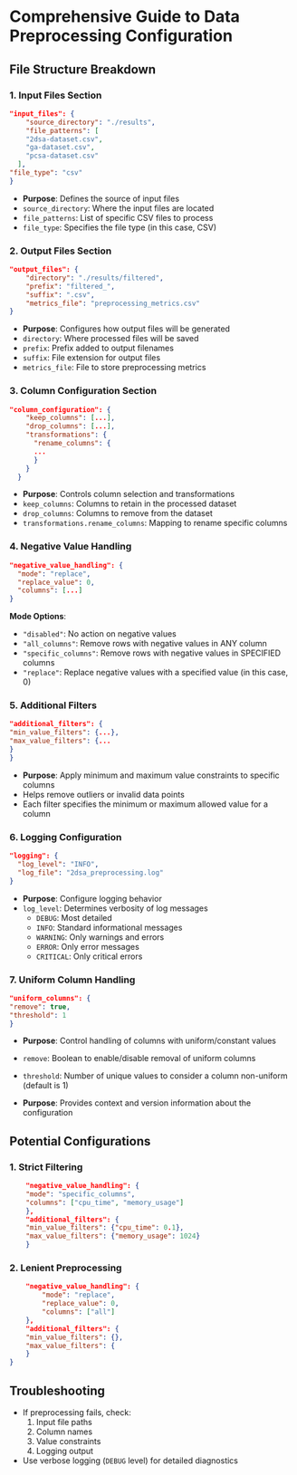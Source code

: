 # Comprehensive Guide to Data Preprocessing Configuration

## File Structure Breakdown

### 1. Input Files Section

```json
"input_files": {
    "source_directory": "./results",
    "file_patterns": [
    "2dsa-dataset.csv",
    "ga-dataset.csv",
    "pcsa-dataset.csv"
  ],
"file_type": "csv"
}
```

- **Purpose**: Defines the source of input files
- `source_directory`: Where the input files are located
- `file_patterns`: List of specific CSV files to process
- `file_type`: Specifies the file type (in this case, CSV)

### 2. Output Files Section

```json
"output_files": {
    "directory": "./results/filtered",
    "prefix": "filtered_",
    "suffix": ".csv",
    "metrics_file": "preprocessing_metrics.csv"
}
```

- **Purpose**: Configures how output files will be generated
- `directory`: Where processed files will be saved
- `prefix`: Prefix added to output filenames
- `suffix`: File extension for output files
- `metrics_file`: File to store preprocessing metrics

### 3. Column Configuration Section

```json
"column_configuration": {
    "keep_columns": [...],
    "drop_columns": [...],
    "transformations": {
      "rename_columns": {
      ...
      }
    }
  }
```

- **Purpose**: Controls column selection and transformations
- `keep_columns`: Columns to retain in the processed dataset
- `drop_columns`: Columns to remove from the dataset
- `transformations.rename_columns`: Mapping to rename specific columns

### 4. Negative Value Handling

```json
"negative_value_handling": {
  "mode": "replace",
  "replace_value": 0,
  "columns": [...]
}
```

**Mode Options**:

- `"disabled"`: No action on negative values
- `"all_columns"`: Remove rows with negative values in ANY column
- `"specific_columns"`: Remove rows with negative values in SPECIFIED columns
- `"replace"`: Replace negative values with a specified value (in this case, 0)

### 5. Additional Filters

```json
"additional_filters": {
"min_value_filters": {...},
"max_value_filters": {...
}
}
```

- **Purpose**: Apply minimum and maximum value constraints to specific columns
- Helps remove outliers or invalid data points
- Each filter specifies the minimum or maximum allowed value for a column

### 6. Logging Configuration

```json
"logging": {
  "log_level": "INFO",
  "log_file": "2dsa_preprocessing.log"
}
```

- **Purpose**: Configure logging behavior
- `log_level`: Determines verbosity of log messages
    - `DEBUG`: Most detailed
    - `INFO`: Standard informational messages
    - `WARNING`: Only warnings and errors
    - `ERROR`: Only error messages
    - `CRITICAL`: Only critical errors

### 7. Uniform Column Handling

```json
"uniform_columns": {
"remove": true,
"threshold": 1
}
```

- **Purpose**: Control handling of columns with uniform/constant values
- `remove`: Boolean to enable/disable removal of uniform columns
- `threshold`: Number of unique values to consider a column non-uniform (default is 1)

- **Purpose**: Provides context and version information about the configuration


## Potential Configurations

### 1. Strict Filtering

```json
    "negative_value_handling": {
    "mode": "specific_columns",
    "columns": ["cpu_time", "memory_usage"]
    },
    "additional_filters": {
    "min_value_filters": {"cpu_time": 0.1},
    "max_value_filters": {"memory_usage": 1024}
    }
```

### 2. Lenient Preprocessing

```json
    "negative_value_handling": {
        "mode": "replace",
        "replace_value": 0,
        "columns": ["all"]
    },
    "additional_filters": {
    "min_value_filters": {},
    "max_value_filters": {
    }
}
```

## Troubleshooting

- If preprocessing fails, check:
    1. Input file paths
    2. Column names
    3. Value constraints
    4. Logging output
- Use verbose logging (`DEBUG` level) for detailed diagnostics
